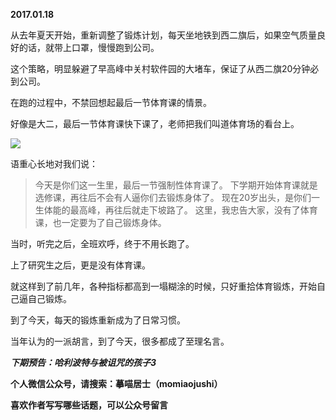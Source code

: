 
          
            
**2017.01.18**

从去年夏天开始，重新调整了锻炼计划，每天坐地铁到西二旗后，如果空气质量良好的话，就带上口罩，慢慢跑到公司。

这个策略，明显躲避了早高峰中关村软件园的大堵车，保证了从西二旗20分钟必到公司。

在跑的过程中，不禁回想起最后一节体育课的情景。

好像是大二，最后一节体育课快下课了，老师把我们叫道体育场的看台上。




![](//upload-images.jianshu.io/upload_images/51001-b75f3c6f254c4484.jpg)




语重心长地对我们说：
>今天是你们这一生里，最后一节强制性体育课了。
下学期开始体育课就是选修课，再往后不会有人逼你们去锻炼身体了。
现在20岁出头，是你们一生体能的最高峰，再往后就走下坡路了。
这里，我忠告大家，没有了体育课，也一定要为了自己锻炼身体。



当时，听完之后，全班欢呼，终于不用长跑了。

上了研究生之后，更是没有体育课。

就这样到了前几年，各种指标都高到一塌糊涂的时候，只好重拾体育锻炼，开始自己逼自己锻炼。

到了今天，每天的锻炼重新成为了日常习惯。

当年认为的一派胡言，到了今天，很多都成了至理名言。


***下期预告：哈利波特与被诅咒的孩子3***


**个人微信公众号，请搜索：摹喵居士（momiaojushi）**

**喜欢作者写写哪些话题，可以公众号留言**

          
        
